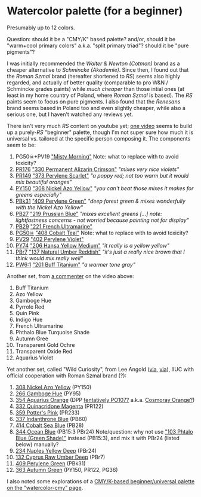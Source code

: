 # Watercolor palette (for a beginner)

Presumably up to 12 colors.

Question: should it be a "CMY/K" based palette?
and/or, should it be "warm+cool primary colors" a.k.a. "split primary triad"?
should it be "pure pigments"?

I was initially recommended the _Walter & Newton (Cotman)_ brand
as a cheaper alternative to _Schmincke (Akademie)_.
Since then, I found out that the _Roman Szmal_ brand
(hereafter shortened to _RS_)
seems also highly regarded,
and actually of better quality (comparable to pro W&N / Schmincke grades paints)
while _much cheaper_ than those intial ones
(at least in my home country of Poland,
where _Roman Szmal_ is based).
The _RS_ paints seem to focus on pure pigments.
I also found that the _Renesans_ brand
seems based in Poland too and even slightly cheaper,
while also a serious one,
but I haven't watched any reviews yet.

There isn't very much _RS_ content on youtube yet;
[one video](https://youtu.be/zCU8yMuuAqo?t=1208)
seems to build up a purely-_RS_ "beginner" palette,
though I'm not super sure how much it is universal vs.
tailored at the specific person composing it.
The components seem to be:
 1. PG50☠+PV19 ["Misty Morning"](https://artistpigments.org/brands/roman-szmal-aquarius/vtbgg-misty-morning)
    Note: what to replace with to avoid toxicity?
 2. [PR176](https://artistpigments.org/pigments/PR176?medium=watercolor)
    ["330 Permanent Alizarin Crimson"](https://artistpigments.org/brands/roman-szmal-aquarius/29c0b-permanent-alizarin-crimson)
    _"mixes very nice violets"_
 3. [PR149](https://artistpigments.org/pigments/PR149?medium=watercolor)
    ["373 Perylene Scarlet"](https://artistpigments.org/brands/roman-szmal-aquarius/9cfo1-perylene-scarlet)
    _"a poppy red; not too warm but it would mix beautiful oranges"_
 4. [PY150](https://artistpigments.org/pigments/PY150?medium=watercolor)
    ["308 Nickel Azo Yellow"](https://artistpigments.org/brands/roman-szmal-aquarius/j222m-nickel-azo-yellow)
    _"you can't beat those mixes it makes for greens especially"_
 5. [PBk31](https://artistpigments.org/pigments/PBk31?medium=watercolor)
    ["409 Perylene Green"](https://artistpigments.org/brands/roman-szmal-aquarius/wfgt8-perylene-green)
    _"deep forest green & mixes wonderfully with the Nickel Azo Yellow"_
 6. [PB27](https://artistpigments.org/pigments/PB27?medium=watercolor)
    ["219 Prussian Blue"](https://artistpigments.org/brands/roman-szmal-aquarius/dogrv-prussian-blue)
    _"mixes excellent greens \[...] note: lightfastness concerns - not worried because painting not for display"_
 7. [PB29](https://artistpigments.org/pigments/PB29?medium=watercolor)
    ["221 French Ultramarine"](https://artistpigments.org/brands/roman-szmal-aquarius/qdq5s-french-ultramarine)
 8. [PG50☠](https://artistpigments.org/pigments/PG50?medium=watercolor)
    ["408 Cobalt Teal"](https://artistpigments.org/brands/roman-szmal-aquarius/gx171-cobalt-teal)
    Note: what to replace with to avoid toxicity?
 10. [PV29](https://artistpigments.org/pigments/PV29?medium=watercolor)
    ["402 Perylene Violet"](https://artistpigments.org/brands/roman-szmal-aquarius/k1ny8-perylene-violet)
 11. [PY74](https://artistpigments.org/pigments/PY74?medium=watercolor)
     ["206 Hansa Yellow Medium"](https://artistpigments.org/brands/roman-szmal-aquarius/s8fmh-hansa-yellow-medium)
     _"it really is a yellow yellow"_
 12. [PBr7](https://artistpigments.org/pigments/PBr7?medium=watercolor)
     ["137 Natural Umber Reddish"](https://artistpigments.org/brands/roman-szmal-aquarius/2dd0d-natural-umber-reddish)
     _"it's just a really nice brown that I think would mix really well"_
 13. [PW6:1](https://artistpigments.org/pigments/PW6:1?medium=watercolor)
     ["201 Buff Titanium"](https://artistpigments.org/brands/roman-szmal-aquarius/7k60v-buff-titanium)
     _"a warmer tone gray"_

Another set, from [a commenter](https://www.youtube.com/@derwood206) on the video above:
 1. Buff Titanium
 2. Azo Yellow
 3. Gamboge Hue
 4. Pyrrole Red
 5. Quin Pink
 6. Indigo Hue
 7. French Ultramarine
 8. Phthalo Blue Turquoise Shade
 9. Autumn Gree
 10. Transparent Gold Ochre
 11. Transparent Oxide Red
 12. Aquarius Violet

Yet another set, called "Wild Curiosity", from Lee Angold
([via](https://leeangold.com/products/lee-angold-x-roman-szmal-palette/),
[via](https://www.youtube.com/watch?v=qQHthdpwZQg&list=PL2uTdjw8vHEHcVw4PL4DWIwGOYl1UxVSw&index=8)),
IIUC with official cooperation with Roman Szmal brand (?):
 1. [308 Nickel Azo Yellow](https://artistpigments.org/brands/roman-szmal-aquarius/j222m-nickel-azo-yellow) (PY150)
 2. [266 Gamboge Hue](https://artistpigments.org/brands/roman-szmal-aquarius/8of90-gamboge-hue) (PY95)
 3. [354 Aquarius Orange](https://artistpigments.org/brands/roman-szmal-aquarius/8bh77-aquarius-orange)
    (DPP [tentatively PO107?](https://old.reddit.com/r/Watercolor/comments/17sz1ny/nonstandard_pigment_codes/) 
    a.k.a. [Cosmoray Orange?](https://www.artiscreation.com/orange.html))
 4. [332 Quinacridone Magenta](https://artistpigments.org/brands/roman-szmal-aquarius/96mcs-quinacridone-magenta) (PR122)
 5. [359 Potter's Pink](https://artistpigments.org/brands/roman-szmal-aquarius/cdfrs-potter-s-pink) (PR233)
 6. [337 Indanthrone Blue](https://artistpigments.org/brands/roman-szmal-aquarius/yh8w7-indanthrone-blue) (PB60)
 7. [414 Cobalt Sea Blue](https://artistpigments.org/brands/roman-szmal-aquarius/7bq0o-cobalt-sea-blue) (PB28)
 8. [344 Ocean Blue](https://artistpigments.org/brands/roman-szmal-aquarius/my7t2-ocean-blue) (PB15:3 PBr24)
     Note/question: why not use ["103 Phtalo Blue (Green Shade)"](https://artistpigments.org/brands/roman-szmal-aquarius/9br5m-phtalo-blue-green-shade) instead (PB15:3), and mix it with PBr24 (listed below) manually?
 9. [234 Naples Yellow Deep](https://artistpigments.org/brands/roman-szmal-aquarius/xfh3p-naples-yellow-deep) (PBr24)
 10. [132 Cyprus Raw Umber Deep](https://artistpigments.org/brands/roman-szmal-aquarius/4kfxo-cyprus-raw-umber-deep) (PBr7)
 11. [409 Perylene Green](https://artistpigments.org/brands/roman-szmal-aquarius/wfgt8-perylene-green) (PBk31)
 12. [363 Autumn Green](https://artistpigments.org/brands/roman-szmal-aquarius/15mwt-autumn-green) (PY150, PR122, PG36)

I also noted some explorations of a [CMY/K-based beginner/universal palette on the "watercolor-cmy" page](
watercolor-cmy).
